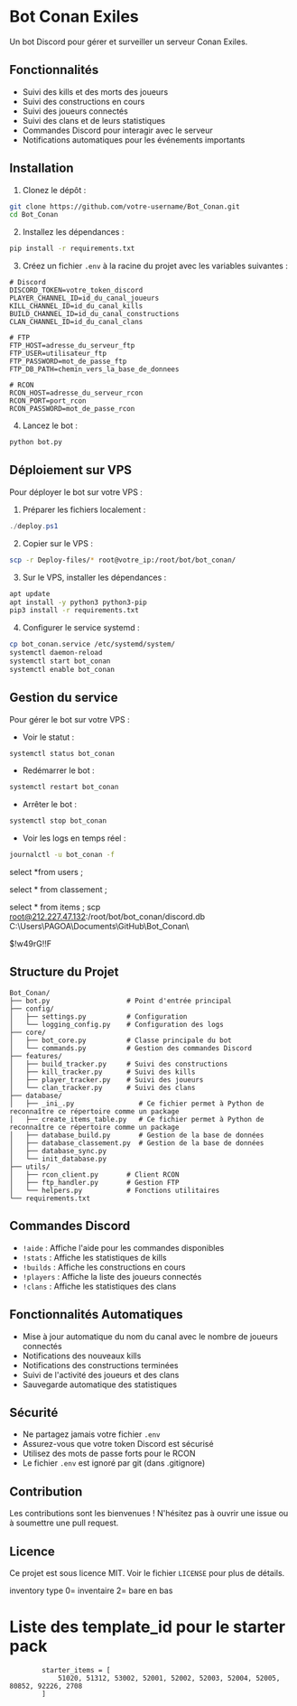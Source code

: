 # Bot Conan Exiles

Un bot Discord pour gérer et surveiller un serveur Conan Exiles.

## Fonctionnalités

- Suivi des kills et des morts des joueurs
- Suivi des constructions en cours
- Suivi des joueurs connectés
- Suivi des clans et de leurs statistiques
- Commandes Discord pour interagir avec le serveur
- Notifications automatiques pour les événements importants

## Installation

1. Clonez le dépôt :
```bash
git clone https://github.com/votre-username/Bot_Conan.git
cd Bot_Conan
```

2. Installez les dépendances :
```bash
pip install -r requirements.txt
```

3. Créez un fichier `.env` à la racine du projet avec les variables suivantes :
```env
# Discord
DISCORD_TOKEN=votre_token_discord
PLAYER_CHANNEL_ID=id_du_canal_joueurs
KILL_CHANNEL_ID=id_du_canal_kills
BUILD_CHANNEL_ID=id_du_canal_constructions
CLAN_CHANNEL_ID=id_du_canal_clans

# FTP
FTP_HOST=adresse_du_serveur_ftp
FTP_USER=utilisateur_ftp
FTP_PASSWORD=mot_de_passe_ftp
FTP_DB_PATH=chemin_vers_la_base_de_donnees

# RCON
RCON_HOST=adresse_du_serveur_rcon
RCON_PORT=port_rcon
RCON_PASSWORD=mot_de_passe_rcon
```

4. Lancez le bot :
```bash
python bot.py
```

## Déploiement sur VPS

Pour déployer le bot sur votre VPS :

1. Préparer les fichiers localement :
```powershell
./deploy.ps1
```

2. Copier sur le VPS :
```bash
scp -r Deploy-files/* root@votre_ip:/root/bot/bot_conan/
```

3. Sur le VPS, installer les dépendances :
```bash
apt update
apt install -y python3 python3-pip
pip3 install -r requirements.txt
```

4. Configurer le service systemd :
```bash
cp bot_conan.service /etc/systemd/system/
systemctl daemon-reload
systemctl start bot_conan
systemctl enable bot_conan
```

## Gestion du service

Pour gérer le bot sur votre VPS :

- Voir le statut :
```bash
systemctl status bot_conan
```

- Redémarrer le bot :
```bash
systemctl restart bot_conan
```

- Arrêter le bot :
```bash
systemctl stop bot_conan
```

- Voir les logs en temps réel :
```bash
journalctl -u bot_conan -f
```
select *from users ;

select * from classement ;

select * from items ;
scp root@212.227.47.132:/root/bot/bot_conan/discord.db C:\Users\PAGOA\Documents\GitHub\Bot_Conan\


$!w49rG!!F


## Structure du Projet

```
Bot_Conan/
├── bot.py                   # Point d'entrée principal
├── config/
│   ├── settings.py          # Configuration
│   └── logging_config.py    # Configuration des logs
├── core/
│   ├── bot_core.py          # Classe principale du bot
│   └── commands.py          # Gestion des commandes Discord
├── features/
│   ├── build_tracker.py     # Suivi des constructions
│   ├── kill_tracker.py      # Suivi des kills
│   ├── player_tracker.py    # Suivi des joueurs
│   └── clan_tracker.py      # Suivi des clans
├── database/
│   ├── _ini_.py                # Ce fichier permet à Python de reconnaître ce répertoire comme un package 
│   ├── create_items_table.py   # Ce fichier permet à Python de reconnaître ce répertoire comme un package 
│   ├── database_build.py       # Gestion de la base de données
│   ├── database_classement.py  # Gestion de la base de données
│   ├── database_sync.py
│   └── init_database.py
├── utils/
│   ├── rcon_client.py       # Client RCON
│   ├── ftp_handler.py       # Gestion FTP
│   └── helpers.py           # Fonctions utilitaires
└── requirements.txt
```

## Commandes Discord

- `!aide` : Affiche l'aide pour les commandes disponibles
- `!stats` : Affiche les statistiques de kills
- `!builds` : Affiche les constructions en cours
- `!players` : Affiche la liste des joueurs connectés
- `!clans` : Affiche les statistiques des clans

## Fonctionnalités Automatiques

- Mise à jour automatique du nom du canal avec le nombre de joueurs connectés
- Notifications des nouveaux kills
- Notifications des constructions terminées
- Suivi de l'activité des joueurs et des clans
- Sauvegarde automatique des statistiques

## Sécurité

- Ne partagez jamais votre fichier `.env`
- Assurez-vous que votre token Discord est sécurisé
- Utilisez des mots de passe forts pour le RCON
- Le fichier `.env` est ignoré par git (dans .gitignore)

## Contribution

Les contributions sont les bienvenues ! N'hésitez pas à ouvrir une issue ou à soumettre une pull request.

## Licence

Ce projet est sous licence MIT. Voir le fichier `LICENSE` pour plus de détails.

inventory type 0= inventaire 2= bare en bas


 # Liste des template_id pour le starter pack
            starter_items = [
                51020, 51312, 53002, 52001, 52002, 52003, 52004, 52005, 80852, 92226, 2708
            ]
